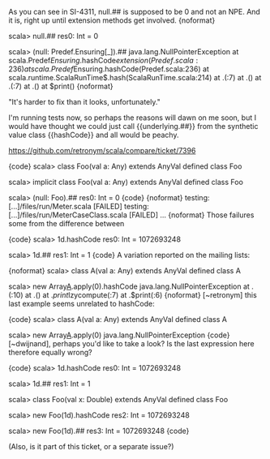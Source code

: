 As you can see in SI-4311, null.## is supposed to be 0 and not an NPE. And it is, right up until extension methods get involved.
{noformat}

scala> null.##
res0: Int = 0

scala> (null: Predef.Ensuring[_]).##
java.lang.NullPointerException
	at scala.Predef$Ensuring$.hashCode$extension(Predef.scala:236)
	at scala.Predef$Ensuring.hashCode(Predef.scala:236)
	at scala.runtime.ScalaRunTime$.hash(ScalaRunTime.scala:214)
	at .<init>(<console>:7)
	at .<clinit>(<console>)
	at .<init>(<console>:7)
	at .<clinit>(<console>)
	at $print(<console>)
{noformat}

"It's harder to fix than it looks, unfortunately."

I'm running tests now, so perhaps the reasons will dawn on me soon, but I would have thought we could just call {{underlying.##}} from the synthetic value class {{hashCode}} and all would be peachy.

https://github.com/retronym/scala/compare/ticket/7396

{code}
scala> class Foo(val a: Any) extends AnyVal
defined class Foo

scala> implicit class Foo(val a: Any) extends AnyVal
defined class Foo

scala> (null: Foo).##
res0: Int = 0
{code}
{noformat}
testing: [...]/files/run/Meter.scala                                  [FAILED]
testing: [...]/files/run/MeterCaseClass.scala                         [FAILED]
...
{noformat}
Those failures some from the difference between

{code}
scala> 1d.hashCode
res0: Int = 1072693248

scala> 1d.##
res1: Int = 1
{code}
A variation reported on the mailing lists:

{noformat}
scala> class A(val a: Any) extends AnyVal
defined class A

scala> new Array[A](1).apply(0).hashCode
java.lang.NullPointerException
	at .<init>(<console>:10)
	at .<clinit>(<console>)
	at .$print$lzycompute(<console>:7)
	at .$print(<console>:6)
{noformat}
[~retronym] this last example seems unrelated to hashCode:

{code}
scala> class A(val a: Any) extends AnyVal
defined class A

scala> new Array[A](1).apply(0)
java.lang.NullPointerException
{code}
[~dwijnand], perhaps you'd like to take a look?
Is the last expression here therefore equally wrong?

{code}
scala> 1d.hashCode
res0: Int = 1072693248

scala> 1d.##
res1: Int = 1

scala> class Foo(val x: Double) extends AnyVal
defined class Foo

scala> new Foo(1d).hashCode
res2: Int = 1072693248

scala> new Foo(1d).##
res3: Int = 1072693248
{code}

(Also, is it part of this ticket, or a separate issue?)
